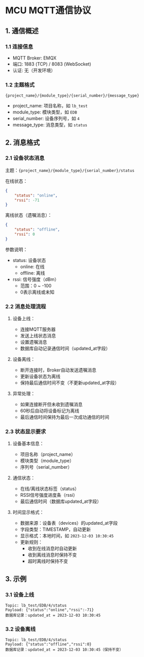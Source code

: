 # MCU MQTT通信协议

## 1. 通信概述

### 1.1 连接信息
- MQTT Broker: EMQX
- 端口: 1883 (TCP) / 8083 (WebSocket)
- 认证: 无（开发环境）

### 1.2 主题格式
```
{project_name}/{module_type}/{serial_number}/{message_type}
```
- project_name: 项目名称，如 `lb_test`
- module_type: 模块类型，如 `EDB`
- serial_number: 设备序列号，如 `4`
- message_type: 消息类型，如 `status`

## 2. 消息格式

### 2.1 设备状态消息
主题：`{project_name}/{module_type}/{serial_number}/status`

在线状态：
```json
{
    "status": "online",
    "rssi": -71
}
```

离线状态（遗嘱消息）：
```json
{
    "status": "offline",
    "rssi": 0
}
```

参数说明：
- status: 设备状态
  * online: 在线
  * offline: 离线
- rssi: 信号强度（dBm）
  * 范围：0 ~ -100
  * 0表示离线或未知

### 2.2 消息处理流程
1. 设备上线：
   - 连接MQTT服务器
   - 发送上线状态消息
   - 设置遗嘱消息
   - 数据库自动记录通信时间（updated_at字段）

2. 设备离线：
   - 断开连接时，Broker自动发送遗嘱消息
   - 更新设备状态为离线
   - 保持最后通信时间不变（不更新updated_at字段）

3. 异常处理：
   - 如果连接断开但未收到遗嘱消息
   - 60秒后自动将设备标记为离线
   - 最后通信时间保持为最后一次成功通信的时间

### 2.3 状态显示要求
1. 设备基本信息：
   - 项目名称（project_name）
   - 模块类型（module_type）
   - 序列号（serial_number）

2. 通信状态：
   - 在线/离线状态标签（status）
   - RSSI信号强度进度条（rssi）
   - 最后通信时间（数据库updated_at字段）

3. 时间显示格式：
   - 数据来源：设备表（devices）的updated_at字段
   - 字段类型：TIMESTAMP，自动更新
   - 显示格式：本地时间，如 `2023-12-03 10:30:45`
   - 更新规则：
     * 收到在线消息时自动更新
     * 收到离线消息时保持不变
     * 超时离线时保持不变

## 3. 示例

### 3.1 设备上线
```
Topic: lb_test/EDB/4/status
Payload: {"status":"online","rssi":-71}
数据库记录：updated_at = 2023-12-03 10:30:45
```

### 3.2 设备离线
```
Topic: lb_test/EDB/4/status
Payload: {"status":"offline","rssi":0}
数据库记录：updated_at = 2023-12-03 10:30:45（保持不变）
```